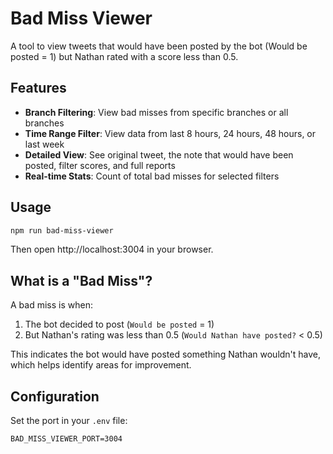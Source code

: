# Bad Miss Viewer

A tool to view tweets that would have been posted by the bot (Would be posted = 1) but Nathan rated with a score less than 0.5.

## Features

- **Branch Filtering**: View bad misses from specific branches or all branches
- **Time Range Filter**: View data from last 8 hours, 24 hours, 48 hours, or last week
- **Detailed View**: See original tweet, the note that would have been posted, filter scores, and full reports
- **Real-time Stats**: Count of total bad misses for selected filters

## Usage

```bash
npm run bad-miss-viewer
```

Then open http://localhost:3004 in your browser.

## What is a "Bad Miss"?

A bad miss is when:
1. The bot decided to post (`Would be posted` = 1)
2. But Nathan's rating was less than 0.5 (`Would Nathan have posted?` < 0.5)

This indicates the bot would have posted something Nathan wouldn't have, which helps identify areas for improvement.

## Configuration

Set the port in your `.env` file:
```
BAD_MISS_VIEWER_PORT=3004
```
